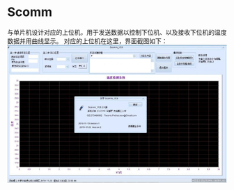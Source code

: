 Scomm
=====

与单片机设计对应的上位机，用于发送数据以控制下位机、以及接收下位机的温度数据并用曲线显示。
对应的上位机在这里，界面截图如下：
![PC-Software](./pics/PC-Software.jpg)
